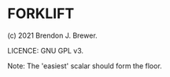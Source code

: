 FORKLIFT
========

(c) 2021 Brendon J. Brewer.

LICENCE: GNU GPL v3.

Note: The 'easiest' scalar should form the floor.
